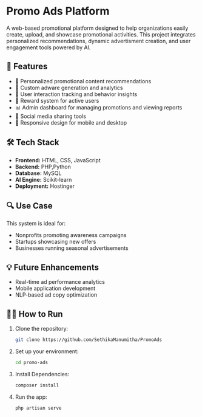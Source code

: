 # Promo Ads Platform

A web-based promotional platform designed to help organizations easily create, upload, and showcase promotional activities. This project integrates personalized recommendations, dynamic advertisment creation, and user engagement tools powered by AI.

## 🚀 Features

- 🎯 Personalized promotional content recommendations
- 🧠 Custom adware generation and analytics
- 👥 User interaction tracking and behavior insights
- 🔁 Reward system for active users
- 📊 Admin dashboard for managing promotions and viewing reports
- 📢 Social media sharing tools
- 📱 Responsive design for mobile and desktop

## 🛠️ Tech Stack

- **Frontend:** HTML, CSS, JavaScript 
- **Backend:** PHP,Python
- **Database:** MySQL 
- **AI Engine:** Scikit-learn
- **Deployment:** Hostinger


## 🔍 Use Case

This system is ideal for:
- Nonprofits promoting awareness campaigns
- Startups showcasing new offers
- Businesses running seasonal advertisements

## 💡 Future Enhancements

- Real-time ad performance analytics
- Mobile application development
- NLP-based ad copy optimization

## 🧑‍💻 How to Run

1. Clone the repository:
   ```bash
   git clone https://github.com/SethikaManumitha/PromoAds

2. Set up your environment:
   ```bash
   cd promo-ads

3. Install Dependencies:
   ```bash
   composer install

4. Run the app:
   ```bash
   php artisan serve
   

